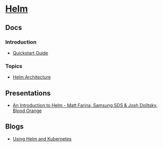 # [Helm](https://helm.sh/)

## Docs
### Introduction
* [Quickstart Guide](https://helm.sh/docs/intro/quickstart/)

### Topics
* [Helm Architecture](https://helm.sh/docs/topics/architecture/)

## Presentations
* [An Introduction to Helm - Matt Farina, Samsung SDS & Josh Dolitsky, Blood Orange](https://www.youtube.com/watch?v=Zzwq9FmZdsU)

## Blogs
* [Using Helm and Kubernetes](https://www.baeldung.com/ops/kubernetes-helm)
